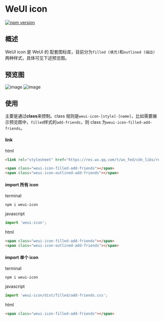WeUI icon
====

[![npm version](https://img.shields.io/npm/v/weui-icon.svg)](https://www.npmjs.org/package/weui-icon)

## 概述

WeUI icon 是 WeUI 的 配套图标库，目前分为`filled (填充)`和`outlined (描边)`两种样式，具体可见下述预览图。

## 预览图
![image](https://user-images.githubusercontent.com/2395166/76525455-d0e15b00-64a6-11ea-8274-41b930bc204c.png)
![image](https://user-images.githubusercontent.com/2395166/76525466-d63ea580-64a6-11ea-8e37-585607898ed5.png)

## 使用
主要是通过**class**来控制。class 规则是`weui-icon-[style]-[name]`，比如需要展示预览图中，`filled`样式的`add-friends`，则 class 为`weui-icon-filled-add-friends`。


#### link

html
```html
<link rel="stylesheet" href="https://res.wx.qq.com/t/wx_fed/cdn_libs/res/weui-icon/1.0.2/weui-icon.css" />

<span class="weui-icon-filled-add-friends"></span>
<span class="weui-icon-outlined-add-friends"></span>
```

#### import 所有 icon

terminal
```
npm i weui-icon
```

javascript
```javascript
import 'weui-icon';
```

html
```html
<span class="weui-icon-filled-add-friends"></span>
<span class="weui-icon-outlined-add-friends"></span>
```

#### import 单个 icon

terminal
```
npm i weui-icon
```

javascript
```javascript
import 'weui-icon/dist/filled/add-friends.css';
```

html
```html
<span class="weui-icon-filled-add-friends"></span>
```
